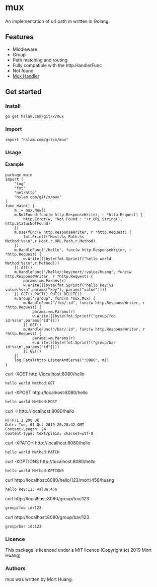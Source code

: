 # mux
An implementation of url path m written in Golang.

## Features

* Middleware
* Group
* Path matching and routing
* Fully compatible with the http.HandlerFunc
* Not found
* [Mux Handler](https://hslam.com/git/x/handler "handler")

## Get started

### Install
```
go get hslam.com/git/x/mux
```
### Import
```
import "hslam.com/git/x/mux"
```
### Usage
#### Example
```
package main
import (
	"log"
	"fmt"
	"net/http"
	"hslam.com/git/x/mux"
)
func main() {
	m := mux.New()
	m.NotFound(func(w http.ResponseWriter, r *http.Request) {
		http.Error(w, "Not Found : "+r.URL.String(), http.StatusNotFound)
	})
	m.Use(func(w http.ResponseWriter, r *http.Request) {
		fmt.Printf("Host:%s Path:%s Method:%s\n",r.Host,r.URL.Path,r.Method)
	})
	m.HandleFunc("/hello", func(w http.ResponseWriter, r *http.Request) {
		w.Write([]byte(fmt.Sprintf("hello world Method:%s\n",r.Method)))
	}).All()
	m.HandleFunc("/hello/:key/mort/:value/huang", func(w http.ResponseWriter, r *http.Request) {
		params:=m.Params(r)
		w.Write([]byte(fmt.Sprintf("hello key:%s value:%s\n",params["key"], params["value"])))
	}).GET().POST().PUT().DELETE()
	m.Group("/group", func(m *mux.Mux) {
		m.HandleFunc("/foo/:id", func(w http.ResponseWriter, r *http.Request) {
			params:=m.Params(r)
			w.Write([]byte(fmt.Sprintf("group/foo id:%s\n",params["id"])))
		}).GET()
		m.HandleFunc("/bar/:id", func(w http.ResponseWriter, r *http.Request) {
			params:=m.Params(r)
			w.Write([]byte(fmt.Sprintf("group/bar id:%s\n",params["id"])))
		}).GET()
	})
	log.Fatal(http.ListenAndServe(":8080", m))
}
```

curl -XGET http://localhost:8080/hello
```
hello world Method:GET
```

curl -XPOST http://localhost:8080/hello
```
hello world Method:POST
```

curl -I http://localhost:8080/hello
```
HTTP/1.1 200 OK
Date: Tue, 01 Oct 2019 20:28:42 GMT
Content-Length: 24
Content-Type: text/plain; charset=utf-8
```

curl -XPATCH http://localhost:8080/hello
```
hello world Method:PATCH
```

curl -XOPTIONS http://localhost:8080/hello
```
hello world Method:OPTIONS
```

curl http://localhost:8080/hello/123/mort/456/huang
```
hello key:123 value:456
```
curl http://localhost:8080/group/foo/123
```
group/foo id:123
```
curl http://localhost:8080/group/bar/123
```
group/bar id:123
```

### Licence
This package is licenced under a MIT licence (Copyright (c) 2019 Mort Huang)


### Authors
mux was written by Mort Huang.


